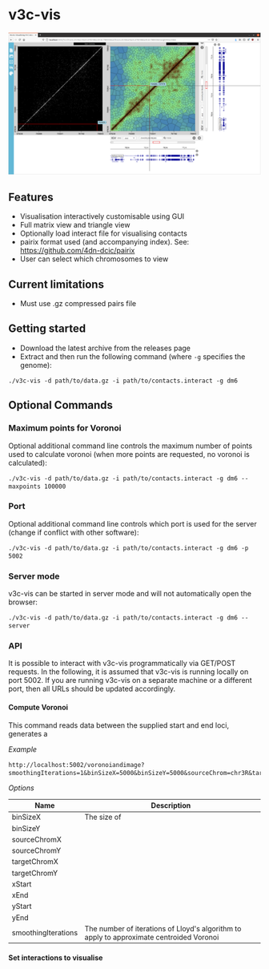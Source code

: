 # v3c-vis

![Screenshot](/docs/hicvis-screenshot.png?raw=true "Screenshot")

## Features
* Visualisation interactively customisable using GUI
* Full matrix view and triangle view 
* Optionally load interact file for visualising contacts
* pairix format used (and accompanying index). See: https://github.com/4dn-dcic/pairix
* User can select which chromosomes to view

## Current limitations
* Must use .gz compressed pairs file

## Getting started
* Download the latest archive from the releases page
* Extract and then run the following command (where `-g` specifies the genome):
```
./v3c-vis -d path/to/data.gz -i path/to/contacts.interact -g dm6
```
## Optional Commands 
### Maximum points for Voronoi
Optional additional command line controls the maximum number of points used to calculate voronoi (when more points are requested, no voronoi is calculated):
```
./v3c-vis -d path/to/data.gz -i path/to/contacts.interact -g dm6 --maxpoints 100000
```
### Port
Optional additional command line controls which port is used for the server (change if conflict with other software):
```
./v3c-vis -d path/to/data.gz -i path/to/contacts.interact -g dm6 -p 5002
```

### Server mode
v3c-vis can be started in server mode and will not automatically open the browser:
```
./v3c-vis -d path/to/data.gz -i path/to/contacts.interact -g dm6 --server
```


### API

It is possible to interact with v3c-vis programmatically via GET/POST requests. In the following, it is assumed that v3c-vis is running locally on port 5002. If you are running v3c-vis on a separate machine or a different port, then all URLs should be updated accordingly.

#### Compute Voronoi

This command reads data between the supplied start and end loci, generates a

*Example* 
```
http://localhost:5002/voronoiandimage?smoothingIterations=1&binSizeX=5000&binSizeY=5000&sourceChrom=chr3R&targetChrom=chr3R&xStart=15887016&xEnd=16390631&yStart=15947403&yEnd=16411610
```

*Options*

| Name | Description |
|------|-------------|
| binSizeX | The size of  |
| binSizeY |  |
| sourceChromX | |
| sourceChromY | |
| targetChromX | |
| targetChromY | |
| xStart | |
| xEnd | |
| yStart | |
| yEnd | |
| smoothingIterations | The number of iterations of Lloyd's algorithm to apply to approximate centroided Voronoi |


#### Set interactions to visualise